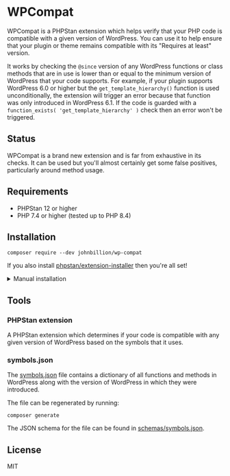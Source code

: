 # WPCompat

WPCompat is a PHPStan extension which helps verify that your PHP code is compatible with a given version of WordPress. You can use it to help ensure that your plugin or theme remains compatible with its "Requires at least" version.

It works by checking the `@since` version of any WordPress functions or class methods that are in use is lower than or equal to the minimum version of WordPress that your code supports. For example, if your plugin supports WordPress 6.0 or higher but the `get_template_hierarchy()` function is used unconditionally, the extension will trigger an error because that function was only introduced in WordPress 6.1. If the code is guarded with a `function_exists( 'get_template_hierarchy' )` check then an error won't be triggered.

## Status

WPCompat is a brand new extension and is far from exhaustive in its checks. It can be used but you'll almost certainly get some false positives, particularly around method usage.

## Requirements

* PHPStan 12 or higher
* PHP 7.4 or higher (tested up to PHP 8.4)

## Installation

```shell
composer require --dev johnbillion/wp-compat
```

If you also install [phpstan/extension-installer](https://github.com/phpstan/extension-installer) then you're all set!

<details>
  <summary>Manual installation</summary>

If you don't want to use `phpstan/extension-installer`, include extension.neon in your project's PHPStan config:

```
includes:
    - vendor/johnbillion/wp-compat/extension.neon
```
</details>

## Tools

### PHPStan extension

A PHPStan extension which determines if your code is compatible with any given version of WordPress based on the symbols that it uses.

### symbols.json

The [symbols.json](symbols.json) file contains a dictionary of all functions and methods in WordPress along with the version of WordPress in which they were introduced.

The file can be regenerated by running:

```shell
composer generate
```

The JSON schema for the file can be found in [schemas/symbols.json](schemas/symbols.json).

## License

MIT
